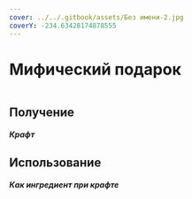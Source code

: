 ```yaml
---
cover: ../../.gitbook/assets/Без имени-2.jpg
coverY: -234.63428174878555
---
```


# Мифический подарок

<figure><img src="../../.gitbook/assets/gift_mythical_128.png" alt=""><figcaption></figcaption></figure>

## Получение

#### _Крафт_
## Использование

#### _Как ингредиент при крафте_

